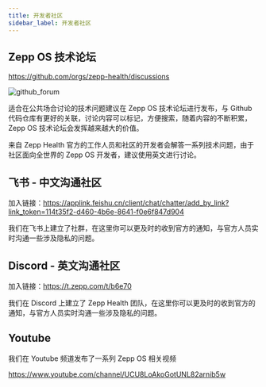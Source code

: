 ```yaml
---
title: 开发者社区
sidebar_label: 开发者社区
---
```


## Zepp OS 技术论坛

https://github.com/orgs/zepp-health/discussions

![github_forum](/img/docs/guides/community/github_forum.jpg)

适合在公共场合讨论的技术问题建议在 Zepp OS 技术论坛进行发布，与 Github 代码仓库有更好的关联，讨论内容可以标记，方便搜索，随着内容的不断积累，Zepp OS 技术论坛会发挥越来越大的价值。

来自 Zepp Health 官方的工作人员和社区的开发者会解答一系列技术问题，由于社区面向全世界的 Zepp OS 开发者，建议使用英文进行讨论。

## 飞书 - 中文沟通社区

加入链接：https://applink.feishu.cn/client/chat/chatter/add_by_link?link_token=114t35f2-d460-4b6e-8641-f0e6f847d904

我们在飞书上建立了社群，在这里你可以更及时的收到官方的通知，与官方人员实时沟通一些涉及隐私的问题。

## Discord - 英文沟通社区

加入链接：https://t.zepp.com/t/b6e70

我们在 Discord 上建立了 Zepp Health 团队，在这里你可以更及时的收到官方的通知，与官方人员实时沟通一些涉及隐私的问题。

## Youtube

我们在 Youtube 频道发布了一系列 Zepp OS 相关视频

https://www.youtube.com/channel/UCU8LoAkoGotUNL82arnib5w
